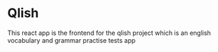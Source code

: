 # Qlish

This react app is the frontend for the qlish project which is an english vocabulary and grammar practise tests app

